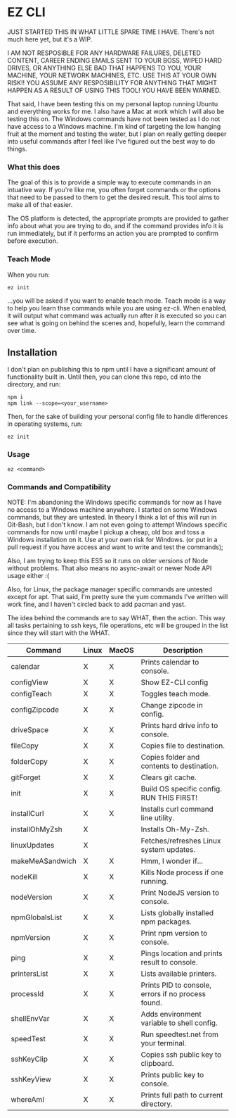 # EZ CLI

JUST STARTED THIS IN WHAT LITTLE SPARE TIME I HAVE. There's not much here yet, but it's a WIP.

I AM NOT RESPOSIBLE FOR ANY HARDWARE FAILURES, DELETED CONTENT, CAREER ENDING EMAILS SENT TO YOUR BOSS, WIPED HARD DRIVES, OR ANYTHING ELSE BAD THAT HAPPENS TO YOU, YOUR MACHINE, YOUR NETWORK MACHINES, ETC. USE THIS AT YOUR OWN RISK!! YOU ASSUME ANY RESPOSIBILITY FOR ANYTHING THAT MIGHT HAPPEN AS A RESULT OF USING THIS TOOL! YOU HAVE BEEN WARNED.

That said, I have been testing this on my personal laptop running Ubuntu and everything works for me. I also have a Mac at work which I will also be testing this on. The Windows commands have not been tested as I do not have access to a Windows machine. I'm kind of targeting the low hanging fruit at the moment and testing the water, but I plan on really getting deeper into useful commands after I feel like I've figured out the best way to do things.

### What this does
The goal of this is to provide a simple way to execute commands in an intuative way. If you're like me, you often forget commands or the options that need to be passed to them to get the desired result. This tool aims to make all of that easier.

The OS platform is detected, the appropriate prompts are provided to gather info about what you are trying to do, and if the command provides info it is run immediately, but if it performs an action you are prompted to confirm before execution.

### Teach Mode
When you run:
```
ez init
```
...you will be asked if you want to enable teach mode. Teach mode is a way to help you learn thse commands while you are using ez-cli. When enabled, it will output what command was actually run after it is executed so you can see what is going on behind the scenes and, hopefully, learn the command over time.


## Installation
I don't plan on publishing this to npm until I have a significant amount of functionality built in. Until then, you can clone this repo, cd into the directory, and run:
```
npm i
npm link --scope=<your_username>
```
Then, for the sake of building your personal config file to handle differences in operating systems, run:
```
ez init
```

### Usage
```
ez <command>
```

### Commands and Compatibility

NOTE: I'm abandoning the Windows specific commands for now as I have no access to a Windows machine anywhere. I started on some Windows commands, but they are untested. In theory I think a lot of this will run in Git-Bash, but I don't know. I am not even going to attempt Windows specific commands for now until maybe I pickup a cheap, old box and toss a Windows installation on it. Use at your own risk for Windows. (or put in a pull request if you have access and want to write and test the commands);

Also, I am trying to keep this ES5 so it runs on older versions of Node without problems. That also means no async-await or newer Node API usage either :(

Also, for Linux, the package manager specific commands are untested except for apt. That said, I'm pretty sure the yum commands I've written will work fine, and I haven't circled back to add pacman and yast.

The idea behind the commands are to say WHAT, then the action. This way all tasks pertaining to ssh keys, file operations, etc will be grouped in the list since they will start with the WHAT.

|Command        |Linux | MacOS | Description                                       |
|---------------|------|-------|---------------------------------------------------|
|calendar       |  X   |   X   | Prints calendar to console.                       |
|configView     |  X   |   X   | Show EZ-CLI config                                |
|configTeach    |  X   |   X   | Toggles teach mode.                               |
|configZipcode  |  X   |   X   | Change zipcode in config.                         |
|driveSpace     |  X   |   X   | Prints hard drive info to console.                |
|fileCopy       |  X   |   X   | Copies file to destination.                       |
|folderCopy     |  X   |   X   | Copies folder and contents to destination.        |
|gitForget      |  X   |   X   | Clears git cache.
|init           |  X   |   X   | Build OS specific config. RUN THIS FIRST!         |
|installCurl    |  X   |   X   | Installs curl command line utility.               |
|installOhMyZsh |  X   |       | Installs Oh-My-Zsh.                               |
|linuxUpdates   |  X   |       | Fetches/refreshes Linux system updates.           |
|makeMeASandwich|  X   |   X   | Hmm, I wonder if...                               |
|nodeKill       |  X   |   X   | Kills Node process if one running.                |
|nodeVersion    |  X   |   X   | Print NodeJS version to console.                  |
|npmGlobalsList |  X   |   X   | Lists globally installed npm packages.            |
|npmVersion     |  X   |   X   | Print npm version to console.                     |
|ping           |  X   |   X   | Pings location and prints result to console.      |
|printersList   |  X   |   X   | Lists available printers.                         |
|processId      |  X   |   X   | Prints PID to console, errors if no process found.|
|shellEnvVar    |  X   |   X   | Adds environment variable to shell config.        |
|speedTest      |  X   |   X   | Run speedtest.net from your terminal.             |
|sshKeyClip     |  X   |   X   | Copies ssh public key to clipboard.               |
|sshKeyView     |  X   |   X   | Prints public key to console.                     |
|whereAmI       |  X   |   X   | Prints full path to current directory.            |

